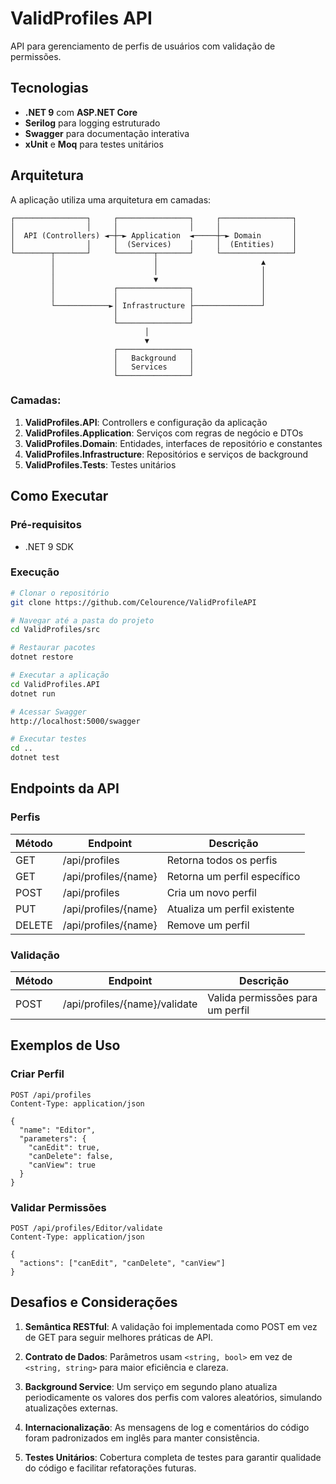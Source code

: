 # ValidProfiles API

API para gerenciamento de perfis de usuários com validação de permissões.

## Tecnologias

- **.NET 9** com **ASP.NET Core**
- **Serilog** para logging estruturado
- **Swagger** para documentação interativa
- **xUnit** e **Moq** para testes unitários

## Arquitetura

A aplicação utiliza uma arquitetura em camadas:

```
┌────────────────┐     ┌────────────────┐     ┌────────────────┐
│                │     │                │     │                │
│  API (Controllers) ◄─┼─► Application  ◄─────┼─► Domain       │
│                │     │  (Services)    │     │  (Entities)    │
└────────┬───────┘     └────────┬───────┘     └────────────────┘
         │                      │                       ▲
         │                      │                       │
         │                      ▼                       │
         │             ┌────────────────┐               │
         │             │                │               │
         └────────────►│ Infrastructure ├───────────────┘
                       │                │
                       └────────────────┘
                              │
                              ▼
                       ┌────────────────┐
                       │   Background   │
                       │   Services     │
                       └────────────────┘
```

### Camadas:

1. **ValidProfiles.API**: Controllers e configuração da aplicação
2. **ValidProfiles.Application**: Serviços com regras de negócio e DTOs
3. **ValidProfiles.Domain**: Entidades, interfaces de repositório e constantes
4. **ValidProfiles.Infrastructure**: Repositórios e serviços de background
5. **ValidProfiles.Tests**: Testes unitários

## Como Executar

### Pré-requisitos

- .NET 9 SDK

### Execução

```bash
# Clonar o repositório
git clone https://github.com/Celourence/ValidProfileAPI

# Navegar até a pasta do projeto
cd ValidProfiles/src

# Restaurar pacotes
dotnet restore

# Executar a aplicação
cd ValidProfiles.API
dotnet run

# Acessar Swagger
http://localhost:5000/swagger

# Executar testes
cd ..
dotnet test
```

## Endpoints da API

### Perfis

| Método | Endpoint | Descrição |
|--------|----------|-----------|
| GET | /api/profiles | Retorna todos os perfis |
| GET | /api/profiles/{name} | Retorna um perfil específico |
| POST | /api/profiles | Cria um novo perfil |
| PUT | /api/profiles/{name} | Atualiza um perfil existente |
| DELETE | /api/profiles/{name} | Remove um perfil |

### Validação

| Método | Endpoint | Descrição |
|--------|----------|-----------|
| POST | /api/profiles/{name}/validate | Valida permissões para um perfil |

## Exemplos de Uso

### Criar Perfil

```http
POST /api/profiles
Content-Type: application/json

{
  "name": "Editor",
  "parameters": {
    "canEdit": true,
    "canDelete": false,
    "canView": true
  }
}
```

### Validar Permissões

```http
POST /api/profiles/Editor/validate
Content-Type: application/json

{
  "actions": ["canEdit", "canDelete", "canView"]
}
```

## Desafios e Considerações

1. **Semântica RESTful**: A validação foi implementada como POST em vez de GET para seguir melhores práticas de API.

2. **Contrato de Dados**: Parâmetros usam `<string, bool>` em vez de `<string, string>` para maior eficiência e clareza.

3. **Background Service**: Um serviço em segundo plano atualiza periodicamente os valores dos perfis com valores aleatórios, simulando atualizações externas.

4. **Internacionalização**: As mensagens de log e comentários do código foram padronizados em inglês para manter consistência.



5. **Testes Unitários**: Cobertura completa de testes para garantir qualidade do código e facilitar refatorações futuras. 